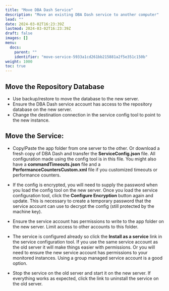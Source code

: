 ```yaml
---
title: "Move DBA Dash Service"
description: "Move an existing DBA Dash service to another computer"
lead: ""
date: 2024-03-02T16:23:39Z
lastmod: 2024-03-02T16:23:39Z
draft: false
images: []
menu:
  docs:
    parent: ""
    identifier: "move-service-5933a1cd261bb215881a2f5e351c150b"
weight: 1000
toc: true
---
```


## Move the Repository Database

* Use backup/restore to move the database to the new server.
* Ensure the DBA Dash service account has access to the repository database on the new server.
* Change the destination connection in the service config tool to point to the new instance.

## Move the Service:

* Copy/Paste the app folder from one server to the other.  Or download a fresh copy of DBA Dash and transfer the **ServiceConfig.json** file.  All configuration made using the config tool is in this file.  You might also have a **commandTimeouts.json** file and a **PerformanceCountersCustom.xml** file if you customized timeouts or performance counters.

* If the config is encrypted, you will need to supply the password when you load the config tool on the new server.  Once you load the service configuration tool, click the **Configure Encryption** button again and update.  This is necessary to create a temporary password that the service account can use to decrypt the config (still protected by the machine key).

* Ensure the service account has permissions to write to the app folder on the new server.  Limit access to other accounts to this folder.

* The service is configured already so click the **Install as a service** link in the service configuration tool.  If you use the same service account as the old server it will make things easier with permissions.  Or you will need to ensure the new service account has permissions to your monitored instances.  Using a group managed service account is a good option.

* Stop the service on the old server and start it on the new server.  If everything works as expected, click the link to uninstall the service on the old server.